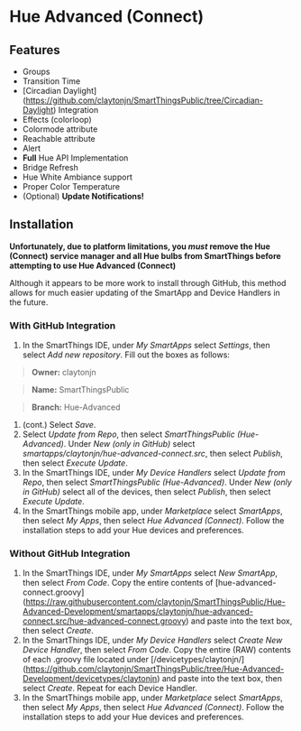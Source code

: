 # Hue Advanced (Connect)

## Features

- Groups
- Transition Time
- [Circadian Daylight] (https://github.com/claytonjn/SmartThingsPublic/tree/Circadian-Daylight) Integration
- Effects (colorloop)
- Colormode attribute
- Reachable attribute
- Alert
- **Full** Hue API Implementation
- Bridge Refresh
- Hue White Ambiance support
- Proper Color Temperature
- (Optional) **Update Notifications!**

## Installation

**Unfortunately, due to platform limitations, you _must_ remove the Hue (Connect) service manager and all Hue bulbs from SmartThings before attempting to use Hue Advanced (Connect)**

Although it appears to be more work to install through GitHub, this method allows for much easier updating of the SmartApp and Device Handlers in the future.

### With GitHub Integration

1. In the SmartThings IDE, under *My SmartApps* select *Settings*, then select *Add new repository*. Fill out the boxes as follows:

> **Owner:** claytonjn

> **Name:** SmartThingsPublic

> **Branch:** Hue-Advanced

1. (cont.) Select *Save*.
2. Select *Update from Repo*, then select *SmartThingsPublic (Hue-Advanced)*. Under *New (only in GitHub)* select *smartapps/claytonjn/hue-advanced-connect.src*, then select *Publish*, then select *Execute Update*.
3. In the SmartThings IDE, under *My Device Handlers* select *Update from Repo*, then select *SmartThingsPublic (Hue-Advanced)*. Under *New (only in GitHub)* select all of the devices, then select *Publish*, then select *Execute Update*.
4. In the SmartThings mobile app, under *Marketplace* select *SmartApps*, then select *My Apps*, then select *Hue Advanced (Connect)*. Follow the installation steps to add your Hue devices and preferences.

### Without GitHub Integration

1. In the SmartThings IDE, under *My SmartApps* select *New SmartApp*, then select *From Code*. Copy the entire contents of [hue-advanced-connect.groovy] (https://raw.githubusercontent.com/claytonjn/SmartThingsPublic/Hue-Advanced-Development/smartapps/claytonjn/hue-advanced-connect.src/hue-advanced-connect.groovy) and paste into the text box, then select *Create*.
2. In the SmartThings IDE, under *My Device Handlers* select *Create New Device Handler*, then select *From Code*. Copy the entire (RAW) contents of each .groovy file located under [/devicetypes/claytonjn/] (https://github.com/claytonjn/SmartThingsPublic/tree/Hue-Advanced-Development/devicetypes/claytonjn) and paste into the text box, then select *Create*. Repeat for each Device Handler.
3. In the SmartThings mobile app, under *Marketplace* select *SmartApps*, then select *My Apps*, then select *Hue Advanced (Connect)*. Follow the installation steps to add your Hue devices and preferences.
